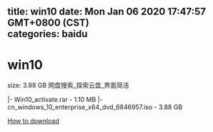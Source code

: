 
title: win10
date: Mon Jan 06 2020 17:47:57 GMT+0800 (CST)    
categories: baidu
---

# win10
size: 3.88 GB
 网盘搜索_探索云盘_界面简洁
 
|- Win10_activate.rar - 1.10 MB
|- cn_windows_10_enterprise_x64_dvd_6846957.iso - 3.88 GB

[How to download](https://bpcam.bemobtrk.com/go/2ceec3aa-1ca2-46d6-b9ff-aaa5c184517c?jno=4590)